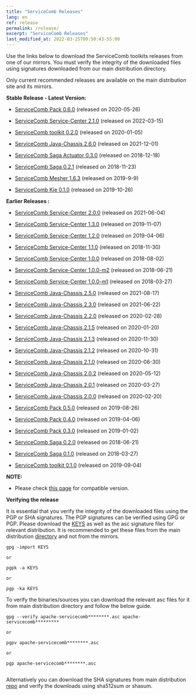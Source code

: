 ```yaml
---
title: "ServiceComb Releases"
lang: en
ref: release
permalink: /release/
excerpt: "ServiceComb Releases"
last_modified_at: 2022-03-25T00:50:43-55:00
---
```


Use the links below to download the ServiceComb toolkits releases from one of our mirrors. You must verify the integrity of the downloaded files using signatures downloaded from our main distribution directory.

Only current recommended releases are available on the main distribution site and its mirrors.


**Stable Release - Latest Version:**

* [ServiceComb Pack 0.6.0](/release/pack-downloads/) (released on 2020-05-26)

* [ServiceComb Service-Center 2.1.0](/release/service-center-downloads/) (released on 2022-03-15)

* [ServiceComb toolkit 0.2.0](/release/toolkit-downloads/) (released on 2020-01-05)

* [ServiceComb Java-Chassis 2.6.0](/release/java-chassis-downloads/) (released on 2021-12-01)

* [ServiceComb Saga Actuator 0.3.0](/release/saga-actuator-downloads/) (released on 2018-12-18)

* [ServiceComb Saga 0.2.1](/release/saga-downloads/) (released on 2018-11-23)

* [ServiceComb Mesher 1.6.3](/release/mesher-downloads/) (released on 2019-9-9)

* [ServiceComb Kie 0.1.0](/release/kie-downloads/) (released on 2019-10-26)

**Earlier Releases :**

- [ServiceComb Service-Center 2.0.0](/release/service-center-downloads/) (released on 2021-06-04)

* [ServiceComb Service-Center 1.3.0](/release/service-center-downloads/) (released on 2019-11-07)
* [ServiceComb Service-Center 1.2.0](/release/service-center-downloads/) (released on 2019-04-06)
* [ServiceComb Service-Center 1.1.0](/release/service-center-downloads/) (released on 2018-11-30)
* [ServiceComb Service-Center 1.0.0](/release/service-center-downloads/) (released on 2018-08-02)
* [ServiceComb Service-Center 1.0.0-m2](/release/service-center-downloads/) (released on 2018-06-21)
* [ServiceComb Service-Center 1.0.0-m1](/release/service-center-downloads/) (released on 2018-03-27)

* [ServiceComb Java-Chassis 2.5.0](/release/java-chassis-downloads/) (released on 2021-08-17)
* [ServiceComb Java-Chassis 2.3.0](/release/java-chassis-downloads/) (released on 2021-06-22)
* [ServiceComb Java-Chassis 2.2.0](/release/java-chassis-downloads/) (released on 2020-02-28)
* [ServiceComb Java-Chassis 2.1.5](/release/java-chassis-downloads/) (released on 2020-01-20)
* [ServiceComb Java-Chassis 2.1.3](/release/java-chassis-downloads/) (released on 2020-11-30)
* [ServiceComb Java-Chassis 2.1.2](/release/java-chassis-downloads/) (released on 2020-10-31)
* [ServiceComb Java-Chassis 2.1.0](/release/java-chassis-downloads/) (released on 2020-06-30)
* [ServiceComb Java-Chassis 2.0.2](/release/java-chassis-downloads/) (released on 2020-05-12)
* [ServiceComb Java-Chassis 2.0.1](/release/java-chassis-downloads/) (released on 2020-03-27)
* [ServiceComb Java-Chassis 2.0.0](/release/java-chassis-downloads/) (released on 2020-02-20)

* [ServiceComb Pack 0.5.0](/release/pack-downloads/) (released on 2019-08-26)
* [ServiceComb Pack 0.4.0](/release/pack-downloads/) (released on 2019-04-06)
* [ServiceComb Pack 0.3.0](/release/pack-downloads/) (released on 2019-01-02)
* [ServiceComb Saga 0.2.0](/release/saga-downloads/) (released on 2018-06-21)
* [ServiceComb Saga 0.1.0](/release/saga-downloads/) (released on 2018-03-27)

* [ServiceComb toolkit 0.1.0](/release/toolkit-downloads/) (released on 2019-09-04)

**NOTE:**
  - Please check [this page](/release/compatibleversion) for compatible version.

**Verifying the release**

It is essential that you verify the integrity of the downloaded files using the PGP or SHA signatures.
 The PGP signatures can  be verified using GPG or PGP.
 Please download the [KEYS](https://www.apache.org/dist/servicecomb/KEYS) as well as the asc signature files for relevant distribution. It is recommended to get these files from the main distribution [directory](https://www.apache.org/dist/servicecomb/) and not from the mirrors.
 ```
 gpg -import KEYS

 or

 pgpk -a KEYS

 or

 pgp -ka KEYS

 ```

To verify the binaries/sources you can download the relevant asc files for it from main distribution directory and follow the below guide.

```
gpg --verify apache-servicecomb********.asc apache-servicecomb*********

or

pgpv apache-servicecomb********.asc

or

pgp apache-servicecomb********.asc


```

Alternatively you can download the SHA signatures from main distribution [repo](https://www.apache.org/dist/servicecomb/) and verify the downloads using sha512sum or shasum.
